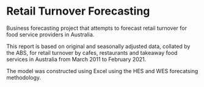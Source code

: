 # Retail Turnover Forecasting 

Business forecasting project that attempts to forecast retail turnover for food service providers in Australia.  

This report is based on original and seasonally adjusted data, collated by the ABS, for retail turnover by cafes, restaurants and takeaway food services in Australia from March 2011 to February 2021. 

The model was constructed using Excel using the HES and WES forecatsing methodology. 
